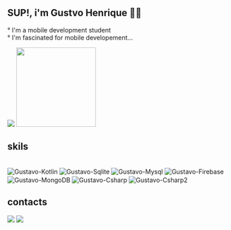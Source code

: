 ## SUP!, i'm Gustvo Henrique 🫱🏿

° I'm a mobile development student
<br/>
° I'm fascinated for mobile developement...

<div align="left">
<picture align="left">
  <source
    srcset="https://github-readme-stats.vercel.app/api?username=gustavosantiagob2&show_icons=true&theme=prussian"
    media="(prefers-color-scheme: dark)" height="180em"
  />
  <img src="https://github-readme-stats.vercel.app/api?username=gustavosantiagob2&show_icons=true" />
</picture>
 <img height="180em" src="https://github-readme-stats.vercel.app/api/top-langs/?username=gustavosantiagob2&layout=compact&langs_count=7&theme=blueberry"/>
</div>

## skils
<div style="display: inline_block">
   <br>
  <img align="center" alt="Gustavo-Kotlin" src="https://img.shields.io/badge/Kotlin-%237F52FF.svg?logo=kotlin&logoColor=white">
  <img align="center" alt="Gustavo-Sqlite" src="https://img.shields.io/badge/SQLite-07405E?style=for-the-badge&logo=sqlite&logoColor=white">
  <img align="center" alt="Gustavo-Mysql" src="https://img.shields.io/badge/MySQL-00000F?style=for-the-badge&logo=mysql&logoColor=white">
  <img align="center" alt="Gustavo-Firebase" src="https://img.shields.io/badge/Firebase-039BE5?logo=Firebase&logoColor=white">
  <img align="center" alt="Gustavo-MongoDB" src="https://img.shields.io/badge/MongoDB-%234ea94b.svg?logo=mongodb&logoColor=white">
  
  <img align="center" alt="Gustavo-Csharp" src="https://img.shields.io/badge/.NET-512BD4?logo=dotnet&logoColor=fff">
  <img align="center" alt="Gustavo-Csharp2" src="https://custom-icon-badges.demolab.com/badge/C%23-%23239120.svg?logo=cshrp&logoColor=white">
</div>
	
## contacts
<div> 
  <a href = "mailto:gustavohenriquesantiago5@gmail.com"><img src="https://img.shields.io/badge/-Gmail-%23333?style=for-the-badge&logo=gmail&logoColor=white" target="_blank"></a>
  <a href="https://www.linkedin.com/in/gustavo-santiago-b3989a207/" target="_blank"><img src="https://img.shields.io/badge/-LinkedIn-%230077B5?style=for-the-badge&logo=linkedin&logoColor=white" target="_blank"></a> 
</div> 
